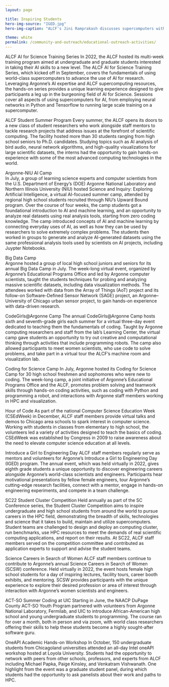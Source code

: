 ```yaml
---
layout: page

title: Inspiring Students
hero-img-source: "IGED.jpg"
hero-img-caption: "ALCF's Jini Ramprakash discusses supercomputers with students at Argonne's annual Introduce a Girl to Engineering Day."

theme: white
permalink: /community-and-outreach/educational-outreach-activities/
---
```


ALCF AI for Science Training Series
In 2022, the ALCF hosted its multi-week training program aimed at undergraduate and graduate students interested in taking their AI skills to a new level. The ALCF AI for Science Training Series, which kicked off in September, covers the fundamentals of using world-class supercomputers to advance the use of AI for research. Leveraging Argonne’s AI expertise and ALCF supercomputing resources, the hands-on series provides a unique learning experience designed to give participants a leg up in the burgeoning field of AI for Science. Sessions cover all aspects of using supercomputers for AI, from employing neural networks in Python and Tensorflow to running large scale training on a supercomputer. 

ALCF Student Summer Program 
Every summer, the ALCF opens its doors to a new class of student researchers who work alongside staff mentors to tackle research projects that address issues at the forefront of scientific computing. The facility hosted more than 30 students ranging from high school seniors to Ph.D. candidates. Studying topics such as AI analysis of bird audio, neural network algorithms, and high-quality visualizations for large scientific datasets, the interns had the opportunity to gain hands-on experience with some of the most advanced computing technologies in the world.

Argonne-NIU AI Camp  
In July, a group of learning science experts and computer scientists from the U.S. Department of Energy’s (DOE) Argonne National Laboratory and Northern Illinois University (NIU) hosted Science and Inquiry: Exploring Artificial Intelligence, a virtual AI-focused summer camp, attended by regional high school students recruited through NIU’s Upward Bound program. Over the course of four weeks, the camp students got a foundational introduction to AI and machine learning, and an opportunity to analyze real datasets using real analysis tools, starting from zero coding knowledge. The camp introduced concepts of AI and machine learning by connecting everyday uses of AI, as well as how they can be used by researchers to solve extremely complex problems. The students then worked in groups to generate and analyze AI-generated datasets using the same professional analysis tools used by scientists on AI projects, including Juypter Notebooks.

Big Data Camp  
Argonne hosted a group of local high school juniors and seniors for its annual Big Data Camp in July. The week-long virtual event, organized by Argonne’s Educational Programs Office and led by Argonne computer scientists, taught the students techniques for probing and analyzing massive scientific datasets, including data visualization methods. The attendees worked with data from the Array of Things (AoT) project and its follow-on Software-Defined Sensor Network (SAGE) project, an Argonne–University of Chicago urban sensor project, to gain hands-on experience with data-driven research.

CodeGirls@Argonne Camp
The annual CodeGirls@Argonne Camp hosts sixth and seventh-grade girls each summer for a virtual three-day event dedicated to teaching them the fundamentals of coding. Taught by Argonne computing researchers and staff from the lab’s Learning Center, the virtual camp gave students an opportunity to try out creative and computational thinking through activities that include programming robots. The camp also allowed participants to meet women scientists, who use code to solve problems, and take part in a virtual tour the ALCF’s machine room and visualization lab.

Coding for Science Camp
In July, Argonne hosted its Coding for Science Camp for 30 high school freshmen and sophomores who were new to coding. The week-long camp, a joint initiative of Argonne’s Educational Programs Office and the ALCF, promotes problem solving and teamwork skills through hands-on coding activities, such as coding with Python and programming a robot, and interactions with Argonne staff members working in HPC and visualization.

Hour of Code
As part of the national Computer Science Education Week (CSEdWeek) in December, ALCF staff members provide virtual talks and demos to Chicago area schools to spark interest in computer science. Working with students in classes from elementary to high school, the volunteers led a variety of activities designed to teach the basics of coding. CSEdWeek was established by Congress in 2009 to raise awareness about the need to elevate computer science education at all levels.

Introduce a Girl to Engineering Day
ALCF staff members regularly serve as mentors and volunteers for Argonne’s Introduce a Girl to Engineering Day (IGED) program. The annual event, which was held virtually in 2022, gives eighth grade students a unique opportunity to discover engineering careers alongside Argonne’s world-class scientists and engineers. Participants hear motivational presentations by fellow female engineers, tour Argonne’s cutting-edge research facilities, connect with a mentor, engage in hands-on engineering experiments, and compete in a team challenge.

SC22 Student Cluster Competition 
Held annually as part of the SC Conference series, the Student Cluster Competition aims to inspire undergraduate and high school students from around the world to pursue careers in the HPC field, demonstrating the breadth of skills, technologies and science that it takes to build, maintain and utilize supercomputers. Student teams are challenged to design and deploy an computing cluster, run benchmarks, use HPC resources to meet the demands of real scientific computing applications, and report on their results. At SC22, ALCF staff members served on the competition committee and contributed as application experts to support and advise the student teams. 

Science Careers in Search of Women
ALCF staff members continue to contribute to Argonne’s annual Science Careers in Search of Women (SCSW) conference. Held virtually in 2022, the event hosts female high school students for a day of inspiring lectures, facility tours, career booth exhibits, and mentoring. SCSW provides participants with the unique experience to explore their desired profession or area of interest through interaction with Argonne’s women scientists and engineers.


ACT-SO Summer Coding at UIC 
Starting in June, the NAACP DuPage County ACT-SO Youth Program partnered with 
volunteers from Argonne National Laboratory, Fermilab, and UIC to introduce African-American high school and young undergraduate students to programming. The course ran for over a month, both in person and via zoom, with world class researchers offering their skills to help these students become a highly sought-after software guru. 

OneAPI Academic Hands-on Workshop
In October, 150 undergraduate students from Chicagoland universities attended an all-day Intel oneAPI workshop hosted at Loyola University. Students had the opportunity to network with peers from other schools, professors, and experts from ALCF including Michael Papka, Paige Kinsley, and Venkatram Vishwanath. One highlight from the event was a graduate student panel, during which students had the opportunity to ask panelists about their work and paths to HPC. 
